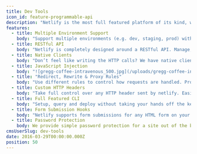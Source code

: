 ```yaml
---
title: Dev Tools
icon_id: feature-programmable-api
description: "Netlify is the most full featured platform of its kind, with tons of dev tools to make life easier for the professional coder."
features:
  - title: Multiple Environment Support
    body: "Support multiple environments (e.g. dev, staging, prod) with a simple argument. Each environment can track a git branch, providing isolated environments for experimentation."
  - title: RESTful API
    body: "Netlify is completely designed around a RESTful API. Manage, query and deploy a site all using simple HTTP calls. [See API docs](/docs/api.html)"
  - title: Native Clients
    body: "Don’t feel like writing the HTTP calls? We have native clients in [Javascript](https://github.com/netlify/node-client), [Go](https://github.com/netlify/netlify-go) and [Ruby](https://github.com/netlify/ruby-client)."
  - title: JavaScript Injection
    body: "![gregg-coffee-intravenous_500.jpg](/uploads/gregg-coffee-intravenous_500.jpg)\n\nAdd Google Analytics, retargeting codes or any other script you want straight from the web UI. [Read the docs on Easy Snippet Injection here](https://www.netlify.com/docs/inject-analytics-snippets)"
  - title: "Redirect, Rewrite & Proxy Rules"
    body: "Use different rules to control how requests are handled. Proxy part of your traffic to your own backend, redirect old pages, or rewrite a page entirely. Or do them all."
  - title: Custom HTTP Headers
    body: "Take full control over any HTTP header sent by netlify. Easily add CORS or Content Security Headers to your site. [What does this mean and why is this important?](https://www.netlify.com/docs/headers-and-basic-auth)"
  - title: Full Featured CLI
    body: "Setup, query and deploy without taking your hands off the keyboard. The CLI is a very powerful way to do everything from launching a new site to rolling back a deploy. [See CLI docs](/docs/cli.html)"
  - title: Form Submission Hooks
    body: "Netlify supports form submissions for any HTML form on your site and triggers email, slack notifications or webhooks. [Read more here](https://www.netlify.com/docs/form-handling)"
  - title: Password Protection
    body: We provide simple password protection for a site out of the box. That means that you can launch a site and have coarse grained access with a click or a few keystrokes.
cmsUserSlug: dev-tools
date: 2016-03-29T00:00:00.000Z
position: 50
---
```

